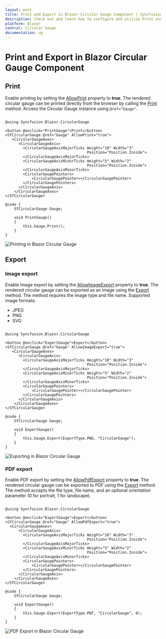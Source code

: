 ```yaml
---
layout: post
title: Print and Export in Blazor Circular Gauge Component | Syncfusion
description: Check out and learn how to configure and utilize Print and Export feature in the Syncfusion Blazor Circular Gauge component.
platform: Blazor
control: Circular Gauge
documentation: ug
---
```


# Print and Export in Blazor Circular Gauge Component

## Print

Enable printing by setting the [AllowPrint](https://help.syncfusion.com/cr/blazor/Syncfusion.Blazor.CircularGauge.SfCircularGauge.html#Syncfusion_Blazor_CircularGauge_SfCircularGauge_AllowPrint) property to **true**. The rendered circular gauge can be printed directly from the browser by calling the [Print](https://help.syncfusion.com/cr/blazor/Syncfusion.Blazor.CircularGauge.SfCircularGauge.html#Syncfusion_Blazor_CircularGauge_SfCircularGauge_Print_System_Object_) method. Access the Circular Gauge instance using `@ref="Gauge"`.

```cshtml

@using Syncfusion.Blazor.CircularGauge

<button @onclick="PrintGauge">Print</button>
<SfCircularGauge @ref="Gauge" AllowPrint="true">
   <CircularGaugeAxes>
      <CircularGaugeAxis>
        <CircularGaugeAxisMajorTicks Height="10" Width="3"
                                     Position="Position.Inside">
        </CircularGaugeAxisMajorTicks>
        <CircularGaugeAxisMinorTicks Height="5" Width="2"
                                     Position="Position.Inside">
        </CircularGaugeAxisMinorTicks>
        <CircularGaugePointers>
            <CircularGaugePointer></CircularGaugePointer>
        </CircularGaugePointers>
      </CircularGaugeAxis>
    </CircularGaugeAxes>
</SfCircularGauge>

@code {
    SfCircularGauge Gauge;

    void PrintGauge()
    {
        this.Gauge.Print();
    }
}

```

![Printing in Blazor Circular Gauge](./images/blazor-circulargauge-printing.png)

## Export

### Image export

Enable image export by setting the [AllowImageExport](https://help.syncfusion.com/cr/blazor/Syncfusion.Blazor.CircularGauge.SfCircularGauge.html#Syncfusion_Blazor_CircularGauge_SfCircularGauge_AllowImageExport) property to **true**. The rendered circular gauge can be exported as an image using the [Export](https://help.syncfusion.com/cr/blazor/Syncfusion.Blazor.CircularGauge.SfCircularGauge.html#Syncfusion_Blazor_CircularGauge_SfCircularGauge_Export_Syncfusion_Blazor_CircularGauge_ExportType_System_String_System_Object_System_Nullable_System_Boolean__) method. The method requires the image type and file name. Supported image formats:

* JPEG
* PNG
* SVG

```cshtml

@using Syncfusion.Blazor.CircularGauge

<button @onclick="ExportGauge">Export</button>
<SfCircularGauge @ref="Gauge" AllowImageExport="true">
   <CircularGaugeAxes>
      <CircularGaugeAxis>
        <CircularGaugeAxisMajorTicks Height="10" Width="3"
                                     Position="Position.Inside">
        </CircularGaugeAxisMajorTicks>
        <CircularGaugeAxisMinorTicks Height="5" Width="2"
                                     Position="Position.Inside">
        </CircularGaugeAxisMinorTicks>
        <CircularGaugePointers>
            <CircularGaugePointer></CircularGaugePointer>
        </CircularGaugePointers>
      </CircularGaugeAxis>
    </CircularGaugeAxes>
</SfCircularGauge>

@code {
    SfCircularGauge Gauge;

    void ExportGauge()
    {
        this.Gauge.Export(ExportType.PNG, "CircularGauge");
    }
}

```

![Exporting in Blazor Circular Gauge](./images/blazor-circulargauge-exporting.png)

### PDF export

Enable PDF export by setting the [AllowPdfExport](https://help.syncfusion.com/cr/blazor/Syncfusion.Blazor.CircularGauge.SfCircularGauge.html#Syncfusion_Blazor_CircularGauge_SfCircularGauge_AllowPdfExport) property to **true**. The rendered circular gauge can be exported to PDF using the [Export](https://help.syncfusion.com/cr/blazor/Syncfusion.Blazor.CircularGauge.SfCircularGauge.html#Syncfusion_Blazor_CircularGauge_SfCircularGauge_Export_Syncfusion_Blazor_CircularGauge_ExportType_System_String_System_Object_System_Nullable_System_Boolean__) method. The method accepts the file type, file name, and an optional orientation parameter (0 for portrait, 1 for landscape).

```cshtml

@using Syncfusion.Blazor.CircularGauge

<button @onclick="ExportGauge">Export</button>
<SfCircularGauge @ref="Gauge" AllowPdfExport="true">
  <CircularGaugeAxes>
      <CircularGaugeAxis>
        <CircularGaugeAxisMajorTicks Height="10" Width="3"
                                     Position="Position.Inside">
        </CircularGaugeAxisMajorTicks>
        <CircularGaugeAxisMinorTicks Height="5" Width="2"
                                     Position="Position.Inside">
        </CircularGaugeAxisMinorTicks>
        <CircularGaugePointers>
            <CircularGaugePointer></CircularGaugePointer>
        </CircularGaugePointers>
      </CircularGaugeAxis>
    </CircularGaugeAxes>
</SfCircularGauge>

@code {
    SfCircularGauge Gauge;

    void ExportGauge()
    {
        this.Gauge.Export(ExportType.PDF, "CircularGauge", 0);
    }
}

```

![PDF Export in Blazor Circular Gauge](./images/blazor-circulargauge-exporting.png)